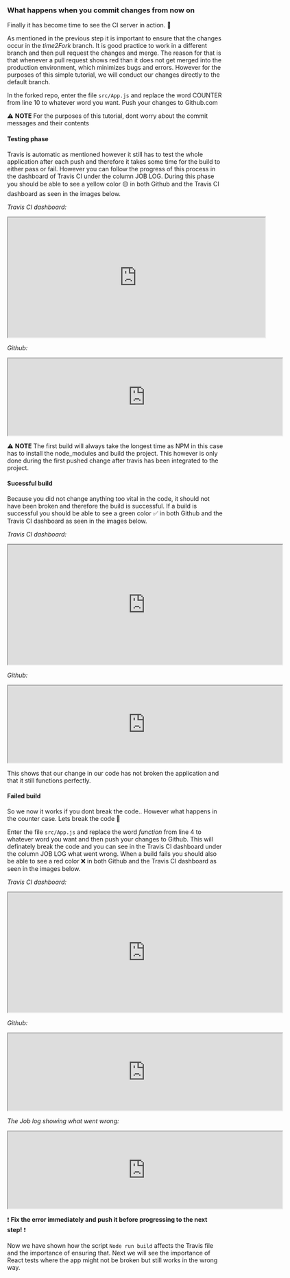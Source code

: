 ### What happens when you commit changes from now on ###

Finally it has become time to see the CI server in action. 🎉

As mentioned in the previous step it is important to ensure that the changes occur in the *time2Fork* branch. It is good practice to work in a different branch and then pull request the changes and merge. The reason for that is that whenever a pull request shows red than it does not get merged into the production environment, which minimizes bugs and errors. However for the purposes of this simple tutorial, we will conduct our changes directly to the default branch. 

In the forked repo, enter the file `src/App.js` and replace the word COUNTER from line 10 to whatever word you want. Push your changes to Github.com

 ⚠ **NOTE** For the purposes of this tutorial, dont worry about the commit messages and their contents

#### Testing phase ####

Travis is automatic as mentioned however it still has to test the whole application after each push and therefore it takes some time for the build to either pass or fail. However you can follow the progress of this process in the dashboard of Travis CI under the column JOB LOG. During this phase you should be able to see a yellow color 🟡 in both Github and the Travis CI dashboard as seen in the images below.

*Travis CI dashboard:*
<iframe src="https://drive.google.com/file/d/1sPSk9ilbasOP23jwAPSLaCC_onEwWlgC/preview" width="600" height="280"></iframe>

*Github:*
<iframe src="https://drive.google.com/file/d/1C7ddbGWNIAehdWexFy4jYUtTCZCDUxE0/preview" width="640" height="180"></iframe>

⚠ **NOTE** The first build will always take the longest time as NPM in this case has to install the node_modules and build the project. This however is only done during the first pushed change after travis has been integrated to the project.


#### Sucessful build ####

Because you did not change anything too vital in the code, it should not have been broken and therefore the build is successful. If a build is successful  you should be able to see a green color ✅ in both Github and the Travis CI dashboard as seen in the images below.


*Travis CI dashboard:*
<iframe src="https://drive.google.com/file/d/135pNgX6vXqFvfVeCoDyb6ahHTn6gVMxv/preview" width="640" height="280"></iframe>

*Github:*
<iframe src="https://drive.google.com/file/d/1JOneLumXNjVcwwU0gSW2uKSsfwrrWOgC/preview" width="640" height="180"></iframe>


This shows that our change in our code has not broken the application and that it still functions perfectly.


#### Failed build

So we now it works if you dont break the code.. However what happens in the counter case. Lets break the code 👿

Enter the file `src/App.js` and replace the word *function* from line 4 to whatever word you want and then push your changes to Github. This will definately break the code and you can see in the Travis CI dashboard under the column JOB LOG what went wrong. When a build fails you should also be able to see a red color ❌ in both Github and the Travis CI dashboard as seen in the images below. 


*Travis CI dashboard:*
<iframe src="https://drive.google.com/file/d/1VTaxNnVdkgdTy9qElZ9CjiOaaOF3jWB3/preview" width="640" height="280"></iframe>

*Github:*
<iframe src="https://drive.google.com/file/d/14levq7-pjXBAvrWwBaF7RFpFIKuRToZj/preview" width="640" height="180"></iframe>


*The Job log showing what went wrong:*

<iframe src="https://drive.google.com/file/d/1LOutU156eTGPTNmr1fBw4IPmVVfbFKk2/preview" width="640" height="180"></iframe>


<p>
<p>

❗ __Fix the error immediately and push it before progressing to the next step!__ ❗


Now we have shown how the script `Node run build` affects the Travis file and the importance of ensuring that. Next we will see the importance of React tests where the app might not be broken but still works in the wrong way.



